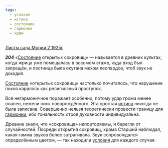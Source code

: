 ```yaml
---
tags:
  - условие
  - истина
  - состояние
  - гармония
  - храм
---
```


[Листы сада Мории 2 1925г](/agni/1925)

___204___
«[Состояние](/tag/#состояние) открытых сокровищ» — называется в древних культах, когда жрица уже помещалась в восьмом этаже, куда вход был запрещён, и лестница была окутана мехом леопардов, чтоб звук не доходил.   

[Состояние](/tag/#состояние) «открытых сокровищ» настолько почиталось, что нарушение покоя каралось как религиозный проступок.   

Всё негармоничное поражает особенно; потому удар грома менее опасен, нежели писк новорождённого. Эта простая [истина](/tag/#истина) никогда не была записана. Совершенно нельзя теоретически провести границу для [гармонии](/tag/#гармония), ибо тональность строя духовности индивидуальна.   

Древние знали, что «сокровища» неповторяемы, и берегли от случайностей. Посреди открытия сокровищ, храма Старший наблюдал, какая гамма звуков более затрагивала. Звук сопровождался определённым цветом, — так находили [условия](/tag/#условие) для каждого случая.   

